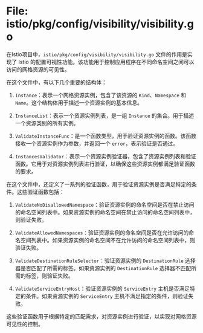 # File: istio/pkg/config/visibility/visibility.go

在Istio项目中，`istio/pkg/config/visibility/visibility.go` 文件的作用是实现了 Istio 的配置可视性功能。该功能用于控制应用程序在不同命名空间之间可以访问的网格资源的可见性。

在这个文件中，有以下几个重要的结构体：

1. `Instance`：表示一个网格资源实例，包含了该资源的 `Kind`、`Namespace` 和 `Name`。这个结构体用于描述一个资源实例的基本信息。
   
2. `InstanceList`：表示一个资源实例列表，是一组 `Instance` 的集合。用于描述一个资源类别的所有实例。
   
3. `ValidateInstanceFunc`：是一个函数类型，用于验证资源实例的函数。该函数接收一个资源实例作为参数，并返回一个 `error`，表示验证是否通过。
   
4. `InstancesValidator`：表示一个资源实例验证器，包含了资源实例列表和验证函数。它用于对资源实例列表进行验证，以确保这些资源实例都满足验证函数的要求。

在这个文件中，还定义了一系列的验证函数，用于验证资源实例是否满足特定的条件。这些验证函数包括：

1. `ValidateNoDisallowedNamespace`：验证资源实例的命名空间是否在禁止访问的命名空间列表中。如果资源实例的命名空间在禁止访问的命名空间列表中，则验证失败。
   
2. `ValidateAllowedNamespaces`：验证资源实例的命名空间是否在允许访问的命名空间列表中。如果资源实例的命名空间不在允许访问的命名空间列表中，则验证失败。
   
3. `ValidateDestinationRuleSelector`：验证资源实例的 `DestinationRule` 选择器是否匹配了所需的标签。如果资源实例的 `DestinationRule` 选择器不匹配所需的标签，则验证失败。
   
4. `ValidateServiceEntryHost`：验证资源实例的 `ServiceEntry` 主机是否满足特定的条件。如果资源实例的 `ServiceEntry` 主机不满足指定的条件，则验证失败。
   
这些验证函数用于根据特定的匹配需求，对资源实例进行验证，以实现对网格资源可见性的控制。

